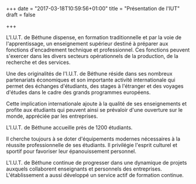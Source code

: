 +++
date = "2017-03-18T10:59:56+01:00"
title = "Présentation de l'IUT"
draft = false

+++

L'I.U.T. de Béthune dispense, en formation traditionnelle et par la voie de l'apprentissage, un enseignement supérieur destiné à préparer aux fonctions d'encadrement technique et professionnel. Ces fonctions peuvent s'exercer dans les divers secteurs opérationnels de la production, de la recherche et des services.

Une des originalités de l'I.U.T. de Béthune réside dans ses nombreux partenariats économiques et son importante activité internationale qui permet des échanges d'étudiants, des stages à l'étranger et des voyages d'études dans le cadre des grands programmes européens.

Cette implication internationale ajoute à la qualité de ses enseignements et profite aux étudiants qui peuvent ainsi se prévaloir d'une ouverture sur le monde, appréciée par les entreprises.

L'I.U.T. de Béthune accueille près de 1200 étudiants.

Il cherche toujours à se doter d'équipements modernes nécessaires à la réussite professionnelle de ses étudiants. Il privilégie l'esprit culturel et sportif pour favoriser leur épanouissement personnel.

L'I.U.T. de Béthune continue de progresser dans une dynamique de projets auxquels collaborent enseignants et personnels des entreprises. L'établissement a aussi développé un service actif de formation continue.